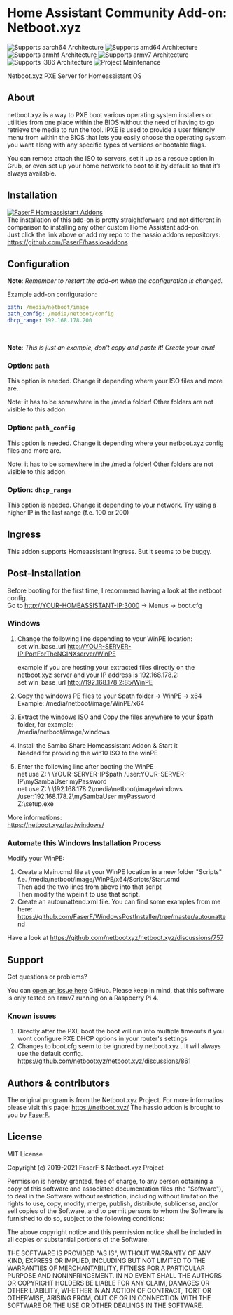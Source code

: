 # Home Assistant Community Add-on: Netboot.xyz
![Supports aarch64 Architecture][aarch64-shield] ![Supports amd64 Architecture][amd64-shield] ![Supports armhf Architecture][armhf-shield] ![Supports armv7 Architecture][armv7-shield] ![Supports i386 Architecture][i386-shield]
![Project Maintenance][maintenance-shield]

Netboot.xyz PXE Server for Homeassistant OS

## About

netboot.xyz is a way to PXE boot various operating system installers or utilities from one place within the BIOS without the need of having to go retrieve the media to run the tool. iPXE is used to provide a user friendly menu from within the BIOS that lets you easily choose the operating system you want along with any specific types of versions or bootable flags.

You can remote attach the ISO to servers, set it up as a rescue option in Grub, or even set up your home network to boot to it by default so that it’s always available.

## Installation

[![FaserF Homeassistant Addons](https://my.home-assistant.io/badges/supervisor_add_addon_repository.svg)](https://my.home-assistant.io/redirect/supervisor_add_addon_repository/?repository_url=https%3A%2F%2Fgithub.com%2FFaserF%2Fhassio-addons)
<br />
The installation of this add-on is pretty straightforward and not different in comparison to installing any other custom Home Assistant add-on.<br />
Just click the link above or add my repo to the hassio addons repositorys: <https://github.com/FaserF/hassio-addons>

## Configuration

**Note**: _Remember to restart the add-on when the configuration is changed._

Example add-on configuration:

```yaml
path: /media/netboot/image
path_config: /media/netboot/config
dhcp_range: 192.168.178.200
```
<br />

**Note**: _This is just an example, don't copy and paste it! Create your own!_

### Option: `path`

This option is needed. Change it depending where your ISO files and more are.

Note: it has to be somewhere in the /media folder! Other folders are not visible to this addon.

### Option: `path_config`

This option is needed. Change it depending where your netboot.xyz config files and more are.

Note: it has to be somewhere in the /media folder! Other folders are not visible to this addon.

### Option: `dhcp_range`

This option is needed. Change it depending to your network. Try using a higher IP in the last range (f.e. 100 or 200)

## Ingress

This addon supports Homeassistant Ingress. But it seems to be buggy.

## Post-Installation
Before booting for the first time, I recommend having a look at the netboot config.<br />
Go to <http://YOUR-HOMEASSISTANT-IP:3000> -> Menus -> boot.cfg<br />

### Windows
1. Change the following line depending to your WinPE location: <br />
   set win_base_url <http://YOUR-SERVER-IP:PortForTheNGINXserver/WinPE> <br />

   example if you are hosting your extracted files directly on the netboot.xyz server and your IP address is 192.168.178.2: <br />
   set win_base_url <http://192.168.178.2:85/WinPE> <br />

2. Copy the windows PE files to your $path folder -> WinPE -> x64<br />
   Example: /media/netboot/image/WinPE/x64<br />

3. Extract the windows ISO and Copy the files anywhere to your $path folder, for example:<br />
   /media/netboot/image/windows<br />

4. Install the Samba Share Homeassistant Addon & Start it<br />
   Needed for providing the win10 ISO to the winPE<br />

5. Enter the following line after booting the WinPE<br />
net use Z: \ \YOUR-SERVER-IP\$path /user:YOUR-SERVER-IP\mySambaUser myPassword<br />
net use Z: \ \192.168.178.2\media\netboot\image\windows /user:192.168.178.2\mySambaUser myPassword<br />
Z:\setup.exe <br />

More informations: <br />
<https://netboot.xyz/faq/windows/>

### Automate this Windows Installation Process

Modify your WinPE:<br />
1. Create a Main.cmd file at your WinPE location in a new folder "Scripts" <br />
   f.e. /media/netboot/image/WinPE/x64/Scripts/Start.cmd<br />
   Then add the two lines from above into that script<br />
   Then modify the wpeinit to use that script.
2. Create an autounattend.xml file. You can find some examples from me here: <https://github.com/FaserF/WindowsPostInstaller/tree/master/autounattend><br />

Have a look at <https://github.com/netbootxyz/netboot.xyz/discussions/757><br />

## Support

Got questions or problems?

You can [open an issue here][issue] GitHub.
Please keep in mind, that this software is only tested on armv7 running on a Raspberry Pi 4.

### Known issues
1. Directly after the PXE boot the boot will run into multiple timeouts if you wont configure PXE DHCP options in your router's settings<br />
2. Changes to boot.cfg seem to be ignored by netboot.xyz . It will always use the default config. <https://github.com/netbootxyz/netboot.xyz/discussions/861> <br />

## Authors & contributors

The original program is from the Netboot.xyz Project. For more informatios please visit this page: <https://netboot.xyz/>
The hassio addon is brought to you by [FaserF].

## License

MIT License

Copyright (c) 2019-2021 FaserF & Netboot.xyz Project

Permission is hereby granted, free of charge, to any person obtaining a copy
of this software and associated documentation files (the "Software"), to deal
in the Software without restriction, including without limitation the rights
to use, copy, modify, merge, publish, distribute, sublicense, and/or sell
copies of the Software, and to permit persons to whom the Software is
furnished to do so, subject to the following conditions:

The above copyright notice and this permission notice shall be included in all
copies or substantial portions of the Software.

THE SOFTWARE IS PROVIDED "AS IS", WITHOUT WARRANTY OF ANY KIND, EXPRESS OR
IMPLIED, INCLUDING BUT NOT LIMITED TO THE WARRANTIES OF MERCHANTABILITY,
FITNESS FOR A PARTICULAR PURPOSE AND NONINFRINGEMENT. IN NO EVENT SHALL THE
AUTHORS OR COPYRIGHT HOLDERS BE LIABLE FOR ANY CLAIM, DAMAGES OR OTHER
LIABILITY, WHETHER IN AN ACTION OF CONTRACT, TORT OR OTHERWISE, ARISING FROM,
OUT OF OR IN CONNECTION WITH THE SOFTWARE OR THE USE OR OTHER DEALINGS IN THE
SOFTWARE.

[maintenance-shield]: https://img.shields.io/maintenance/yes/2022.svg
[aarch64-shield]: https://img.shields.io/badge/aarch64-yes-green.svg
[amd64-shield]: https://img.shields.io/badge/amd64-yes-green.svg
[armhf-shield]: https://img.shields.io/badge/armhf-yes-green.svg
[armv7-shield]: https://img.shields.io/badge/armv7-yes-green.svg
[i386-shield]: https://img.shields.io/badge/i386-yes-green.svg
[FaserF]: https://github.com/FaserF/
[issue]: https://github.com/FaserF/hassio-addons/issues
